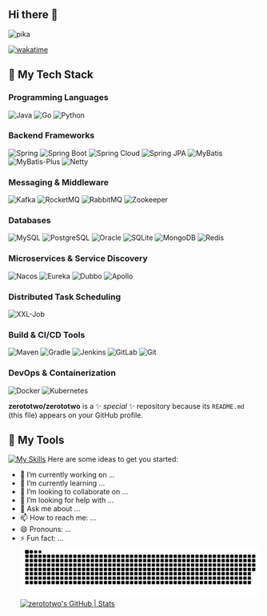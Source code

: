 ## Hi there 👋

<img src="https://github.com/zerototwo/zerototwo/blob/master/pika_sleep.gif" alt="pika" width="450px" />

[![wakatime](https://wakatime.com/badge/user/0c7f638f-df91-41e4-93bc-9c11a81180be.svg)](https://wakatime.com/@0c7f638f-df91-41e4-93bc-9c11a81180be)

## 🚀 My Tech Stack

### Programming Languages
![Java](https://img.shields.io/badge/-Java-007396?style=for-the-badge&logo=java&logoColor=white)
![Go](https://img.shields.io/badge/-Go-00ADD8?style=for-the-badge&logo=go&logoColor=white)
![Python](https://img.shields.io/badge/-Python-3776AB?style=for-the-badge&logo=python&logoColor=white)

### Backend Frameworks
![Spring](https://img.shields.io/badge/-Spring-6DB33F?style=for-the-badge&logo=spring&logoColor=white)
![Spring Boot](https://img.shields.io/badge/-Spring%20Boot-6DB33F?style=for-the-badge&logo=spring-boot&logoColor=white)
![Spring Cloud](https://img.shields.io/badge/-Spring%20Cloud-6DB33F?style=for-the-badge&logo=spring&logoColor=white)
![Spring JPA](https://img.shields.io/badge/-Spring%20JPA-6DB33F?style=for-the-badge&logo=spring&logoColor=white)
![MyBatis](https://img.shields.io/badge/-MyBatis-FF6600?style=for-the-badge&logo=apache&logoColor=white)
![MyBatis-Plus](https://img.shields.io/badge/-MyBatis%20Plus-FF6600?style=for-the-badge&logo=apache&logoColor=white)
![Netty](https://img.shields.io/badge/-Netty-00BFFF?style=for-the-badge&logo=apache&logoColor=white)

### Messaging & Middleware
![Kafka](https://img.shields.io/badge/-Kafka-231F20?style=for-the-badge&logo=apache-kafka&logoColor=white)
![RocketMQ](https://img.shields.io/badge/-RocketMQ-D22128?style=for-the-badge&logo=apache&logoColor=white)
![RabbitMQ](https://img.shields.io/badge/-RabbitMQ-FF6600?style=for-the-badge&logo=rabbitmq&logoColor=white)
![Zookeeper](https://img.shields.io/badge/-Zookeeper-7DBBE6?style=for-the-badge&logo=apache-zookeeper&logoColor=white)

### Databases
![MySQL](https://img.shields.io/badge/-MySQL-4479A1?style=for-the-badge&logo=mysql&logoColor=white)
![PostgreSQL](https://img.shields.io/badge/-PostgreSQL-336791?style=for-the-badge&logo=postgresql&logoColor=white)
![Oracle](https://img.shields.io/badge/-Oracle-F80000?style=for-the-badge&logo=oracle&logoColor=white)
![SQLite](https://img.shields.io/badge/-SQLite-003B57?style=for-the-badge&logo=sqlite&logoColor=white)
![MongoDB](https://img.shields.io/badge/-MongoDB-47A248?style=for-the-badge&logo=mongodb&logoColor=white)
![Redis](https://img.shields.io/badge/-Redis-DC382D?style=for-the-badge&logo=redis&logoColor=white)

### Microservices & Service Discovery
![Nacos](https://img.shields.io/badge/-Nacos-00BFFF?style=for-the-badge&logo=apache&logoColor=white)
![Eureka](https://img.shields.io/badge/-Eureka-6DB33F?style=for-the-badge&logo=spring&logoColor=white)
![Dubbo](https://img.shields.io/badge/-Dubbo-000000?style=for-the-badge&logo=apache&logoColor=white)
![Apollo](https://img.shields.io/badge/-Apollo-FF4500?style=for-the-badge&logo=apache&logoColor=white)
### Distributed Task Scheduling
![XXL-Job](https://img.shields.io/badge/-XXL--Job-00BFFF?style=for-the-badge&logo=apache&logoColor=white)

### Build & CI/CD Tools
![Maven](https://img.shields.io/badge/-Maven-C71A36?style=for-the-badge&logo=apache-maven&logoColor=white)
![Gradle](https://img.shields.io/badge/-Gradle-02303A?style=for-the-badge&logo=gradle&logoColor=white)
![Jenkins](https://img.shields.io/badge/-Jenkins-D24939?style=for-the-badge&logo=jenkins&logoColor=white)
![GitLab](https://img.shields.io/badge/-GitLab-FCA121?style=for-the-badge&logo=gitlab&logoColor=white)
![Git](https://img.shields.io/badge/-Git-F05032?style=for-the-badge&logo=git&logoColor=white)

### DevOps & Containerization
![Docker](https://img.shields.io/badge/-Docker-2496ED?style=for-the-badge&logo=docker&logoColor=white)
![Kubernetes](https://img.shields.io/badge/-Kubernetes-326CE5?style=for-the-badge&logo=kubernetes&logoColor=white)

**zerototwo/zerototwo** is a ✨ _special_ ✨ repository because its `README.md` (this file) appears on your GitHub profile.
## 🚀 My Tools
[![My Skills](https://skillicons.dev/icons?i=apollo,apple,aws,c,css,bots,docker,eclipse,elasticsearch,github,githubactions,gitlab,gmail,go,gradle,grafana,html,idea,instagram,java,js,jenkins,kafka,kubernetes,linkedin,linux,lua,md,maven,mongodb,mysql,postman,pycharm,py,redis,spring,sqlite,stackoverflow,sublime,twitter,ubuntu,vscode&theme=light)](https://github.com/zerototwo)
Here are some ideas to get you started:

- 🔭 I’m currently working on ...
- 🌱 I’m currently learning ...
- 👯 I’m looking to collaborate on ...
- 🤔 I’m looking for help with ...
- 💬 Ask me about ...
- 📫 How to reach me: ...
- 😄 Pronouns: ...
- ⚡ Fun fact: ...
  ![GitHub Snake Animation](https://raw.githubusercontent.com/zerototwo/zerototwo/output/github-contribution-grid-snake-dark.svg)
[![zerototwo's GitHub | Stats](https://stats.quine.sh/zerototwo/github?theme=dark)](https://quine.sh?utm_source=widgets&utm_campaign=zerototwo)